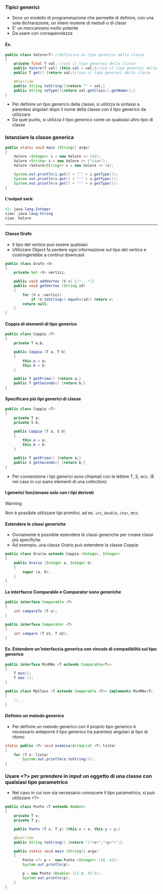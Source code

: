 ### Tipici generici

- Sono un modello di programmazione che permette di definire, con una sola dichiarazione, un intero insieme di metodi o di classi
- E' un meccanismo molto potente
- Da usare con consapevolezza

#### Ex.

```java
public class Valore<T> //definisce un tipo generico della classe
{
	private final T val; //usa il tipo generuci della classe
	public Valore(T val) {this.val = val;}//usa il tipo generuci della classe
	public T get() {return val;}//usa il tipo generuci della classe

	@Override
	public String toString(){return "" + val;}
	public String toType(){return val.getClass().getName();}
}
```

- Per definire un tipo generico della classe, si utilizza la sintassi a parentesi angolari dopo il nome della classe con il tipo generico da utilizzare
- Da quel punto, si utilizza il tipo generico come un qualsiasi altro tipo di classe

### Istanziare la classe generica

```java
public static void main (String[] args)
{
	Valore <Integer> i = new Valore <> (42);
	Valore <String> s = new Valore <> ("ciao");
	Valore <Valore<String>> v = new Valore <> (s);

	System.out.println(i.get() + ":" + i.getType());
	System.out.println(s.get() + ":" + s.getType());
	System.out.println(v.get() + ":" + v.getType());
}
```

#### L'output sarà:

```java
42: java.lang.Integer
ciao: java.lang.String
ciao: Valore
```
---

#### Classe Grafo

- Il tipo del vertice può essere qualsiasi
- Utilizzare Object fa perdere ogni informazione sul tipo del vertice e costringerebbe a continui downcast

```java
public class Grafo <V>
{
	private Set <V> vertici;

	public void addVertex (V v) {/*...*/}
	public void getVertex (String id)
	{
		for (V v :vertici)
			if (V.toString().equals(id)) return v;
		return null;
	}
}
```

#### Coppia di elementi di tipo generico

```java
public class Coppia <T>
{
	private T a,b;

	public Coppia (T a, T b)
	{
		this.a = a;
		this.b = b:
	}

	public T getPrimo() {return a;}
	public T getSecondo() {return b;}
}
```

#### Specificare più tipi generici di classe

```java
public class Coppia <T>
{
	private T a;
	private S b;

	public Coppia (T a, S b)
	{
		this.a = a;
		this.b = b:
	}

	public T getPrimo() {return a;}
	public S getSecondo() {return b;}
}
```

- Per convenzione i tipi generici sono chiamati con le lettere T, S, ecc. (E nel caso in cui siano elementi di una collection)

#### I generici funzionano solo con i tipi derivati

>[!warning]
>Non è possibile utilizzare tipi primitivi, ad es. `int`, `double`, `char`, ecc.

#### Estendere le classi generiche

- Ovviamente è possibile estendere le classi generiche per creare classi più specifiche 
- Ad esempio, una classe Orario può estendere la classe Coppia:

```java
public class Orario extends Coppia <Integer, Integer>
{
	public Orario (Integer a, Integer b)
	{
		super (a, b);
	}
}
```

#### Le interfacce Comparable e Comparator sono generiche

```java
public interface Comparable <T>
{
	int compareTo (T o);
}

public interface Comparator <T>
{
	int compare (T o1, T o2);
}
```


#### Ex. Estendere un'interfaccia generica con vincolo di compatibilità sul tipo generico

```java
public interface MinMAx <T extends Comparable<T>>
{
	T min();
	T max ();
}

public class MyClass <T extends Comparable <T>> implements MinMAx<T>
{
	//...
}
```

#### Definire un metodo generico

- Per definire un metodo generico con il proprio tipo generico è necessario anteporre  il tipo generico tra parentesi angolari al tipo di ritono:

```java
static public <T> void esamina(ArrayList <T> lista)
{
	for (T o: lista)
		System.out.printlm(o.toString());
}
```

### Usare \<?> per prendere in input un oggetto di una classe con qualsiasi tipo parametrico

- Nel caso in cui non sia necessario conoscere il tipo parametrico, si può utilizzare \<?>

```java
public class Punto <T extends Number>
{
	private T x;
	private T y;

	public Punto (T x, T y) {this.x = x; this.y = y;}

	@Override
	public String toString() {return "("+x+";"+y+")";}

	public static void main (String[] args)
	{
		Punto <?> p =  new Punto <Integer> (10, 42);
		System.out.println(p);

		p = new Punto <Double> (11.0, 43.5);
		System.out.println(p);
	}
}
```

